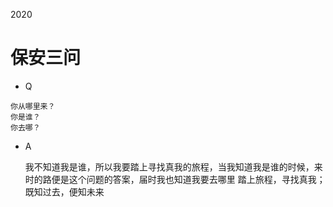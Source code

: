 2020

# 保安三问


- Q

```
你从哪里来？
你是谁？
你去哪？
```

- A

    我不知道我是谁，所以我要踏上寻找真我的旅程，当我知道我是谁的时候，来时的路便是这个问题的答案，届时我也知道我要去哪里
    踏上旅程，寻找真我；既知过去，便知未来
